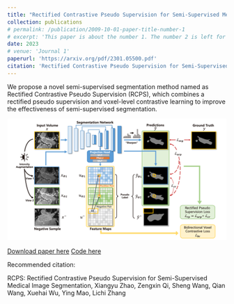 ```yaml
---
title: "Rectified Contrastive Pseudo Supervision for Semi-Supervised Medical Image Segmentation"
collection: publications
# permalink: /publication/2009-10-01-paper-title-number-1
# excerpt: 'This paper is about the number 1. The number 2 is left for future work.'
date: 2023
# venue: 'Journal 1'
paperurl: 'https://arxiv.org/pdf/2301.05500.pdf'
citation: 'Rectified Contrastive Pseudo Supervision for Semi-Supervised Medical Image Segmentation, Xiangyu Zhao, Zengxin Qi, Sheng Wang, Qian Wang, Xuehai Wu, Ying Mao, Lichi Zhang'
---
```

We propose a novel semi-supervised segmentation method named as Rectified Contrastive Pseudo Supervision (RCPS), which combines a rectified pseudo supervision and voxel-level contrastive learning to improve the effectiveness of semi-supervised segmentation.

![](2023-RCPS.png)


[Download paper here](https://arxiv.org/pdf/2301.05500.pdf)
[Code here](https://github.com/hsiangyuzhao/RCPS)

Recommended citation: 

RCPS: Rectified Contrastive Pseudo Supervision for Semi-Supervised Medical Image Segmentation, Xiangyu Zhao, Zengxin Qi, Sheng Wang, Qian Wang, Xuehai Wu, Ying Mao, Lichi Zhang